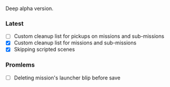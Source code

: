 Deep alpha version.

### Latest
- [ ] Custom cleanup list for pickups on missions and sub-missions
- [x] Custom cleanup list for missions and sub-missions
- [x] Skipping scripted scenes

### Promlems
- [ ] Deleting mission's launcher blip before save
